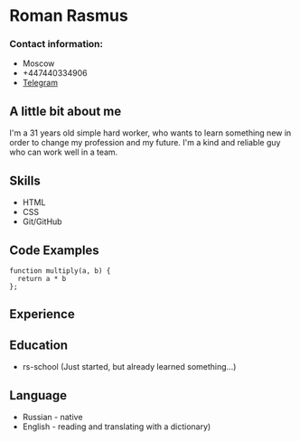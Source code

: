 # **Roman Rasmus**
### Contact information:
* Moscow
* +447440334906
* [Telegram](https://web.telegram.org)
## A little bit about me
I'm a 31 years old simple hard worker, who wants to learn something new in order to change my profession and my future. I'm a kind and reliable guy who can work well in a team.
## Skills
* HTML
* CSS
* Git/GitHub
## Code Examples
```
function multiply(a, b) {
  return a * b
};
```
## Experience
## Education
* rs-school (Just started, but already learned something...)
## Language
* Russian - native
* English - reading and translating with a dictionary)
